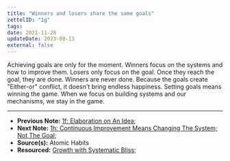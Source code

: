 ```yaml
---
title: "Winners and losers share the same goals"
zettelID: "1g"
tags:
date: 2021-11-28
updateDate: 2023-08-13
external: false
---
```



Achieving goals are only for the moment. Winners focus on the systems and how to improve them. Losers only focus on the goal. Once they reach the goal, they are done. Winners are never done. Because the goals create "Either-or" conflict, it doesn't bring endless happiness. Setting goals means winning the game. When we focus on building systems and our mechanisms, we stay in the game.

---

- **Previous Note:** [1f: Elaboration on An Idea](/notes/1f/);
- **Next Note:** [1h: Continuous Improvement Means Changing The System; Not The Goal](/notes/1h/);
- **Source(s):** Atomic Habits
- **Resourced:** [Growth with Systematic Bliss](/growth-with-systematic-bliss/);
